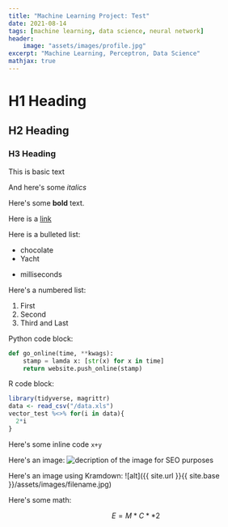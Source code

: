 ```yaml
---
title: "Machine Learning Project: Test"
date: 2021-08-14
tags: [machine learning, data science, neural network]
header:
    image: "assets/images/profile.jpg"
excerpt: "Machine Learning, Perceptron, Data Science"
mathjax: true
---
```


# H1 Heading

## H2 Heading

### H3 Heading

This is basic text

And here's some *italics*

Here's some **bold** text.

Here is a [link](https://nikolasbielki.github.io)

Here is a bulleted list:
* chocolate
* Yacht
- milliseconds

Here's a numbered list:
1. First
2. Second
3. Third and Last

Python code block:
```python
def go_online(time, **kwags):
    stamp = lamda x: [str(x) for x in time]
    return website.push_online(stamp)
```

R code block:
```r
library(tidyverse, magrittr)
data <- read_csv("/data.xls")
vector_test %<>% for(i in data){
  2*i
}
```

Here's some inline code `x+y`

Here's an image:
<img src="{{ site.url }}{{ site.baseurl }}/assets/image.filename.jpg" alt="decription of the image for SEO purposes">

Here's an image using Kramdown:
![alt]({{ site.url }}{{ site.base }}/assets/images/filename.jpg)

Here's some math:

$$ E = M*C**2$$
